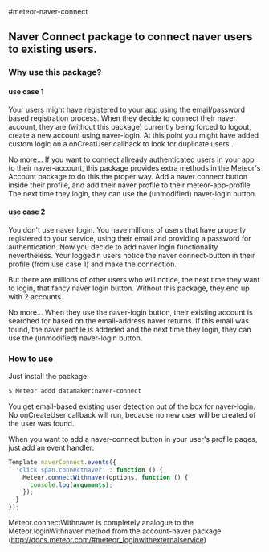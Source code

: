 #meteor-naver-connect

## Naver Connect package to connect naver users to existing users.

### Why use this package?

#### use case 1
Your users might have registered to your app using the email/password based registration process. When they decide to connect their naver account, they are (without this package) currently being forced to logout, create a new account using naver-login. At this point you might have added custom logic on a onCreatUser callback to look for duplicate users...

No more... If you want to connect allready authenticated users in your app to their naver-account, this package provides extra methods in the Meteor's Account package to do this the proper way. Add a naver connect button inside their profile, and add their naver profile to their meteor-app-profile. The next time they login, they can use the (unmodified) naver-login button.

#### use case 2
You don't use naver login. You have millions of users that have properly registered to your service, using their email and providing a password for authentication. Now you decide to add naver login functionality nevertheless. Your loggedin users notice the naver connect-button in their profile (from use case 1) and make the connection.

But there are millions of other users who will notice, the next time they want to login, that fancy naver login button. Without this package, they end up with 2 accounts.

No more... When they use the naver-login button, their existing account is searched for based on the email-address naver returns. If this email was found, the naver profile is addeded and the next time they login, they can use the (unmodified) naver-login button.

### How to use
Just install the package:
```bash
$ Meteor addd datamaker:naver-connect
```

You get email-based existing user detection out of the box for naver-login. No onCreateUser callback will run, because no new user will be created of the user was found.

When you want to add a naver-connect button in your user's profile pages, just add an event handler:

```javascript
Template.naverConnect.events({
  'click span.connectnaver' : function () {
    Meteor.connectWithnaver(options, function () {
      console.log(arguments);
    });
  }
});
```

Meteor.connectWithnaver is completely analogue to the Meteor.loginWithnaver method from the account-naver package (http://docs.meteor.com/#meteor_loginwithexternalservice)
